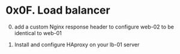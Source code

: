 # 0x0F. Load balancer

0. add a custom Nginx response header to configure web-02 to be identical to web-01

1. Install and configure HAproxy on your lb-01 server
